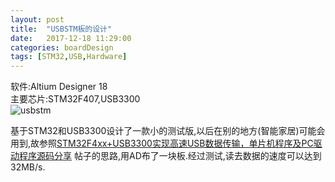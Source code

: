 ```yaml
---
layout: post
title:  "USBSTM板的设计"
date:   2017-12-18 11:29:00
categories: boardDesign
tags: [STM32,USB,Hardware]
---
```

软件:Altium Designer 18  
主要芯片:STM32F407,USB3300  
![usbstm](https://user-images.githubusercontent.com/2595085/34708921-f56d7706-f54f-11e7-8b79-1fcfb7c51910.png)

<!-- more -->

基于STM32和USB3300设计了一款小的测试版,以后在别的地方(智能家居)可能会用到,故参照[STM32F4xx+USB3300实现高速USB数据传输，单片机程序及PC驱动程序源码分享](http://www.embed-net.com/thread-171-1-1.html) 帖子的思路,用AD布了一块板.经过测试,读去数据的速度可以达到32MB/s.
